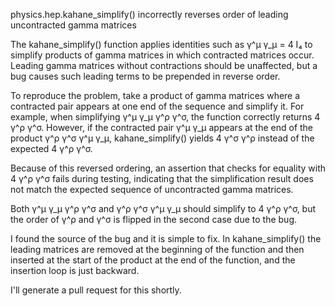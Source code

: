 physics.hep.kahane_simplify() incorrectly reverses order of leading uncontracted gamma matrices

The kahane_simplify() function applies identities such as γ^μ γ_μ = 4 I₄ to simplify products of gamma matrices in which contracted matrices occur. Leading gamma matrices without contractions should be unaffected, but a bug causes such leading terms to be prepended in reverse order.

To reproduce the problem, take a product of gamma matrices where a contracted pair appears at one end of the sequence and simplify it. For example, when simplifying γ^μ γ_μ γ^ρ γ^σ, the function correctly returns 4 γ^ρ γ^σ. However, if the contracted pair γ^μ γ_μ appears at the end of the product γ^ρ γ^σ γ^μ γ_μ, kahane_simplify() yields 4 γ^σ γ^ρ instead of the expected 4 γ^ρ γ^σ.

Because of this reversed ordering, an assertion that checks for equality with 4 γ^ρ γ^σ fails during testing, indicating that the simplification result does not match the expected sequence of uncontracted gamma matrices.

Both γ^μ γ_μ γ^ρ γ^σ and γ^ρ γ^σ γ^μ γ_μ should simplify to 4 γ^ρ γ^σ, but the order of γ^ρ and γ^σ is flipped in the second case due to the bug.

I found the source of the bug and it is simple to fix. In kahane_simplify() the leading matrices are removed at the beginning of the function and then inserted at the start of the product at the end of the function, and the insertion loop is just backward.

I'll generate a pull request for this shortly.